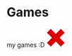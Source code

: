# Games
my games :D
![alt tag](https://github.com/valerion1/Games/blob/master/Tetris/images/but_back2_1%20.png)
